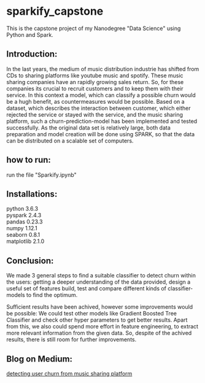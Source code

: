 # sparkify_capstone  
This is the capstone project of my Nanodegree "Data Science" using Python and Spark.

## Introduction:  
In the last years, the medium of music distribution industrie has shifted from CDs to sharing platforms like youtube music and spotify.
These music sharing companies have an rapidly growing sales return. So, for these companies its crucial to recruit customers and to keep them with their service.
In this context a model, which can classify a possible churn would be a hugh benefit, as countermeasures would be possible.
Based on a dataset, which describes the interaction between customer, which either rejected the service or stayed with the service, and the music sharing platform, such a churn-prediction-model has been implemented and tested successfully.
As the original data set is relatively large, both data preparation and model creation will be done using SPARK, so that the data can be distributed on a scalable set of computers.

## how to run:  
run the file "Sparkify.ipynb"

## Installations:  
python 3.6.3  
pyspark 2.4.3  
pandas 0.23.3  
numpy 1.12.1  
seaborn 0.8.1  
matplotlib 2.1.0  

## Conclusion:  
We made 3 general steps to find a suitable classifier to detect churn within the users:
getting a deeper understanding of the data provided,
design a useful set of features
build, test and compare different kinds of classifier-models to find the optimum.

Sufficient results have been achived, however some improvements would be possible:
We could test other models like Gradient Boosted Tree Classifier and check other hyper parameters to get better results.
Apart from this, we also could spend more effort in feature engineering, to extract more relevant information from the given data.
So, despite of the achived results, there is still room for further improvements.

## Blog on Medium:
[detecting user churn from music sharing platform](https://medium.com/@stone12_49671/detecting-user-churn-from-music-sharing-platform-9e2fc8b3750d)
